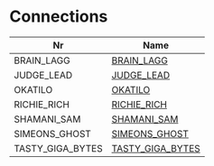 

# Connections



| Nr | Name | 
|  --  |  --  | 
| BRAIN_LAGG | [BRAIN_LAGG](List/BRAIN_LAGG.md) | 
| JUDGE_LEAD | [JUDGE_LEAD](List/JUDGE_LEAD.md) | 
| OKATILO | [OKATILO](List/OKATILO.md) | 
| RICHIE_RICH | [RICHIE_RICH](List/RICHIE_RICH.md) | 
| SHAMANI_SAM | [SHAMANI_SAM](List/SHAMANI_SAM.md) | 
| SIMEONS_GHOST | [SIMEONS_GHOST](List/SIMEONS_GHOST.md) | 
| TASTY_GIGA_BYTES | [TASTY_GIGA_BYTES](List/TASTY_GIGA_BYTES.md) | 

